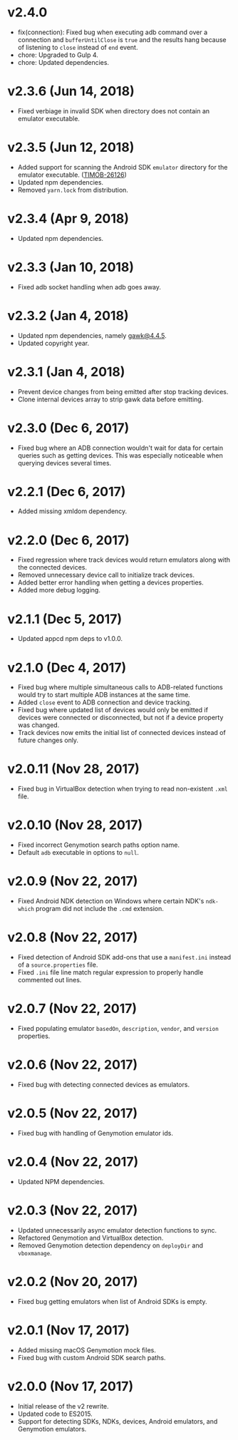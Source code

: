 # v2.4.0

 * fix(connection): Fixed bug when executing adb command over a connection and `bufferUntilClose` is
   `true` and the results hang because of listening to `close` instead of `end` event.
 * chore: Upgraded to Gulp 4.
 * chore: Updated dependencies.

# v2.3.6 (Jun 14, 2018)

 * Fixed verbiage in invalid SDK when directory does not contain an emulator executable.

# v2.3.5 (Jun 12, 2018)

 * Added support for scanning the Android SDK `emulator` directory for the emulator executable.
   ([TIMOB-26126](https://jira.appcelerator.org/browse/TIMOB-26126))
 * Updated npm dependencies.
 * Removed `yarn.lock` from distribution.

# v2.3.4 (Apr 9, 2018)

 * Updated npm dependencies.

# v2.3.3 (Jan 10, 2018)

 * Fixed adb socket handling when adb goes away.

# v2.3.2 (Jan 4, 2018)

 * Updated npm dependencies, namely gawk@4.4.5.
 * Updated copyright year.

# v2.3.1 (Jan 4, 2018)

 * Prevent device changes from being emitted after stop tracking devices.
 * Clone internal devices array to strip gawk data before emitting.

# v2.3.0 (Dec 6, 2017)

 * Fixed bug where an ADB connection wouldn't wait for data for certain queries such as getting
   devices. This was especially noticeable when querying devices several times.

# v2.2.1 (Dec 6, 2017)

 * Added missing xmldom dependency.

# v2.2.0 (Dec 6, 2017)

 * Fixed regression where track devices would return emulators along with the connected devices.
 * Removed unnecessary device call to initialize track devices.
 * Added better error handling when getting a devices properties.
 * Added more debug logging.

# v2.1.1 (Dec 5, 2017)

 * Updated appcd npm deps to v1.0.0.

# v2.1.0 (Dec 4, 2017)

 * Fixed bug where multiple simultaneous calls to ADB-related functions would try to start multiple
   ADB instances at the same time.
 * Added `close` event to ADB connection and device tracking.
 * Fixed bug where updated list of devices would only be emitted if devices were connected or
   disconnected, but not if a device property was changed.
 * Track devices now emits the initial list of connected devices instead of future changes only.

# v2.0.11 (Nov 28, 2017)

 * Fixed bug in VirtualBox detection when trying to read non-existent `.xml` file.

# v2.0.10 (Nov 28, 2017)

 * Fixed incorrect Genymotion search paths option name.
 * Default `adb` executable in options to `null`.

# v2.0.9 (Nov 22, 2017)

 * Fixed Android NDK detection on Windows where certain NDK's `ndk-which` program did not include
   the `.cmd` extension.

# v2.0.8 (Nov 22, 2017)

 * Fixed detection of Android SDK add-ons that use a `manifest.ini` instead of a `source.properties`
   file.
 * Fixed `.ini` file line match regular expression to properly handle commented out lines.

# v2.0.7 (Nov 22, 2017)

 * Fixed populating emulator `basedOn`, `description`, `vendor`, and `version` properties.

# v2.0.6 (Nov 22, 2017)

 * Fixed bug with detecting connected devices as emulators.

# v2.0.5 (Nov 22, 2017)

 * Fixed bug with handling of Genymotion emulator ids.

# v2.0.4 (Nov 22, 2017)

 * Updated NPM dependencies.

# v2.0.3 (Nov 22, 2017)

 * Updated unnecessarily async emulator detection functions to sync.
 * Refactored Genymotion and VirtualBox detection.
 * Removed Genymotion detection dependency on `deployDir` and `vboxmanage`.

# v2.0.2 (Nov 20, 2017)

 * Fixed bug getting emulators when list of Android SDKs is empty.

# v2.0.1 (Nov 17, 2017)

 * Added missing macOS Genymotion mock files.
 * Fixed bug with custom Android SDK search paths.

# v2.0.0 (Nov 17, 2017)

 * Initial release of the v2 rewrite.
 * Updated code to ES2015.
 * Support for detecting SDKs, NDKs, devices, Android emulators, and Genymotion emulators.
